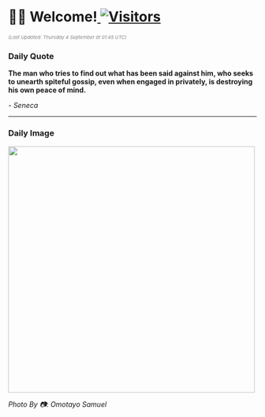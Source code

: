 <h1>👋🏽 Welcome!<a href="https://github.com/OmitNomis/"> <img src="https://visitor-badge.laobi.icu/badge?page_id=OmitNomis" alt="Visitors"></a></h1>

<i><p style="font-size: 0.6rem; color:gray">(Last Updated: Thursday 4 September at 01:45 UTC)</p></i>

<h3> Daily Quote </h3>
<b><p>The man who tries to find out what has been said against him, who seeks to unearth spiteful gossip, even when engaged in privately, is destroying his own peace of mind.</p></b>
<i><caption style="font-size: 0.8rem; color:gray;">- Seneca</caption></i>


<hr>

<h3>Daily Image</h3>
<a href="https://images.pexels.com/photos/33722971/pexels-photo-33722971.jpeg" target="_blank"><img style="height:500px;" src="https://images.pexels.com/photos/33722971/pexels-photo-33722971.jpeg"/></a>

<i><caption style="font-size: 0.8rem; color:gray;"> Photo By 📷: Omotayo Samuel</caption></i>
